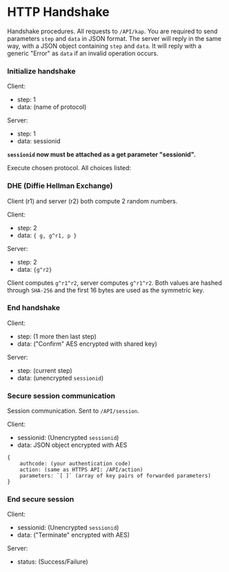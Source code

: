 HTTP Handshake
========
Handshake procedures. All requests to `/API/kap`. You are required to send parameters `step` and `data` in JSON format. The server will reply in the same way, with a JSON object containing `step` and `data`. It will reply with a generic "Error" as `data` if an invalid operation occurs.
### Initialize handshake

Client:
+ step: 1
+ data: (name of protocol)

Server:
+ step: 1
+ data: sessionid

**`sessionid` now must be attached as a get parameter "sessionid".**

Execute chosen protocol. All choices listed:
### DHE (Diffie Hellman Exchange)

Client (r1) and server (r2) both compute 2 random numbers.

Client:
+ step: 2
+ data: `{ g, g^r1, p }`

Server:
+ step: 2
+ data: `{g^r2}`

Client computes `g^r1^r2`, server computes `g^r1^r2`. Both values are hashed through `SHA-256` and the first 16 bytes are used as the symmetric key.

### End handshake

Client:
+ step: (1 more then last step)
+ data: ("Confirm" AES encrypted with shared key)

Server:
+ step: (current step)
+ data: (unencrypted `sessionid`)

### Secure session communication

Session communication. Sent to `/API/session`.

Client:
+ sessionid: (Unencrypted `sessionid`)
+ data: JSON object encrypted with AES
```
{
    authcode: (your authentication code)
    action: (same as HTTPS API: /API/action)
    parameters: `[ ]` (array of key pairs of forwarded parameters) 
}
```

### End secure session

Client:
+ sessionid: (Unencrypted `sessionid`)
+ data: ("Terminate" encrypted with AES)

Server:
+ status: (Success/Failure)
